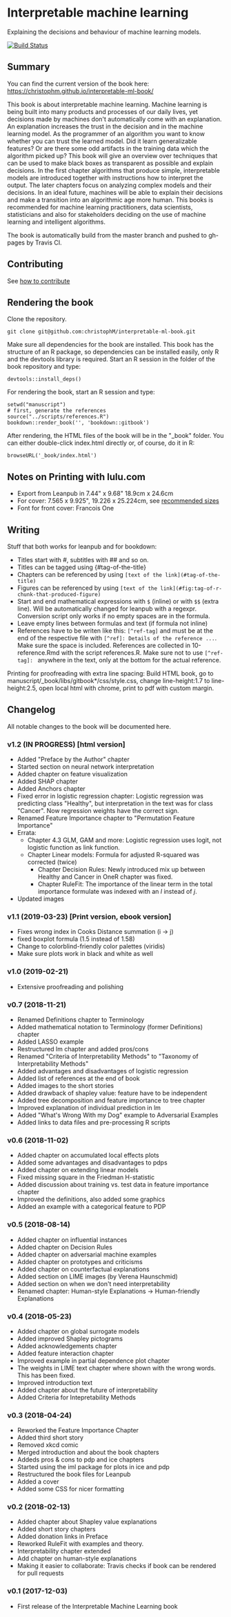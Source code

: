 # Interpretable machine learning

Explaining the decisions and behaviour of machine learning models.

[![Build Status](https://travis-ci.org/christophM/interpretable-ml-book.svg?branch=master)](https://travis-ci.org/christophM/interpretable-ml-book)

## Summary
You can find the current version of the book here: https://christophm.github.io/interpretable-ml-book/

This book is about interpretable machine learning. Machine learning is being built into many products and processes of our daily lives, yet decisions made by machines don't automatically come with an explanation. An explanation increases the trust in the decision and in the machine learning model. As the programmer of an algorithm you want to know whether you can trust the learned model. Did it learn generalizable features? Or are there some odd artifacts in the training data which the algorithm picked up? This book will give an overview over techniques that can be used to make black boxes as transparent as possible and explain decisions. In the first chapter algorithms that produce simple, interpretable models are introduced together with instructions how to interpret the output. The later chapters focus on analyzing complex models and their decisions.
In an ideal future, machines will be able to explain their decisions and make a transition into an algorithmic age more human. This books is recommended for machine learning practitioners, data scientists, statisticians and also for stakeholders deciding on the use of machine learning and intelligent algorithms.


The book is automatically build from the master branch and pushed to gh-pages by Travis CI.

## Contributing

See [how to contribute](CONTRIBUTING.md)

## Rendering the book
Clone the repository.
```{shell}
git clone git@github.com:christophM/interpretable-ml-book.git
```
Make sure all dependencies for the book are installed. This book has the structure of an R package, so dependencies can be installed easily, only R and the devtools library is required.
Start an R session in the folder of the book repository and type:
```{r}
devtools::install_deps()
```

For rendering the book, start an R session and type:
```{r}
setwd("manuscript")
# first, generate the references
source("../scripts/references.R")
bookdown::render_book('', 'bookdown::gitbook')
```

After rendering, the HTML files of the  book will be in the "_book" folder. You can either double-click index.html directly or, of course, do it in R:
```{r}
browseURL('_book/index.html')
```
## Notes on Printing with lulu.com

- Export from Leanpub in 7.44" x 9.68" 	18.9cm x 24.6cm
- For cover: 7.565 x 9.925", 19.226 x 25.224cm, see [recommended sizes](https://connect.lulu.com/en/discussion/33279/recommended-book-cover-image-dimensions)
- Font for front cover: Francois One

## Writing

Stuff that both works for leanpub and for bookdown:

- Titles start with #, subtitles with ## and so on.
- Titles can be tagged using {#tag-of-the-title}
- Chapters can be referenced by using `[text of the link](#tag-of-the-title)`
- Figures can be referenced by using `[text of the link](#fig:tag-of-r-chunk-that-produced-figure)`
- Start and end mathematical expressions with `$` (inline) or with `$$` (extra line). Will be automatically changed for leanpub with a regexpr. Conversion script only works if no empty spaces are in the formula.
- Leave empty lines between formulas and text (if formula not inline)
- References have to be writen like this: `[^ref-tag]` and must be at the end of the respective file with `[^ref]: Details of the reference ...`. Make sure the space is included. References are collected in 10-reference.Rmd with the script references.R. Make sure not to use `[^ref-tag]: ` anywhere in the text, only at the bottom for the actual reference.

Printing for  proofreading with extra line spacing:
Build HTML book, go to manuscript/_book/libs/gitbook*/css/style.css, change line-height:1.7 to line-height:2.5, open local html with chrome, print to pdf with custom margin.
## Changelog
All notable changes to the book will be documented here.

### v1.2 (IN PROGRESS) [html version]
- Added "Preface by the Author" chapter
- Started section on neural network interpretation
- Added chapter on feature visualization
- Added SHAP chapter
- Added Anchors chapter
- Fixed error in logistic regression chapter: Logistic regression was predicting class "Healthy", but interpretation in the text was for class "Cancer". Now regression weights have the correct sign.
- Renamed Feature Importance chapter to "Permutation Feature Importance"
- Errata:
	- Chapter 4.3 GLM, GAM and more: Logistic regression uses logit, not logistic function as link function.
	- Chapter Linear models: Formula for adjusted R-squared was corrected (twice)
        - Chapter Decision Rules: Newly introduced mix up between Healthy and Cancer in OneR chapter was fixed.
        - Chapter RuleFit: The importance of the linear term in the total importance formulate was indexed with an $l$ instead of $j$.
- Updated images

### v1.1 (2019-03-23) [Print version, ebook version]
- Fixes wrong index in Cooks Distance summation (i -> j)
- fixed boxplot formula (1.5 instead of 1.58)
- Change to colorblind-friendly color palettes (viridis)
- Make sure plots work in black and white as well

### v1.0 (2019-02-21)
- Extensive proofreading and polishing

### v0.7 (2018-11-21)
- Renamed Definitions chapter to Terminology
- Added mathematical notation to Terminology (former Definitions) chapter
- Added LASSO example
- Restructured lm chapter and added pros/cons
- Renamed "Criteria of Interpretability Methods" to "Taxonomy of Interpretability Methods"
- Added advantages and disadvantages of logistic regression
- Added list of references at the end of book
- Added images to the short stories
- Added drawback of shapley value: feature have to be independent
- Added tree decomposition and feature importance to tree chapter
- Improved explanation of individual prediction in lm
- Added "What's Wrong With my Dog" example to Adversarial Examples
- Added links to data files and pre-processing R scripts

### v0.6 (2018-11-02)
- Added chapter on accumulated local effects plots
- Added some advantages and disadvantages to pdps
- Added chapter on extending linear models
- Fixed missing square in the Friedman H-statistic
- Added discussion about training vs. test data in feature importance chapter
- Improved the definitions, also added some graphics
- Added an example with a categorical feature to PDP

### v0.5 (2018-08-14)
- Added chapter on influential instances
- Added chapter on Decision Rules
- Added chapter on adversarial machine examples
- Added chapter on prototypes and criticisms
- Added chapter on counterfactual explanations
- Added section on LIME images (by Verena Haunschmid)
- Added section on when we don't need interpretability
- Renamed chapter: Human-style Explanations -> Human-friendly Explanations

### v0.4 (2018-05-23)
- Added chapter on global surrogate models
- Added improved Shapley pictograms
- Added acknowledgements chapter
- Added feature interaction chapter
- Improved example in partial dependence plot chapter
- The weights in LIME text chapter where shown with the wrong words. This has been fixed.
- Improved introduction text
- Added chapter about the future of interpretability
- Added Criteria for Intepretability Methods

### v0.3 (2018-04-24)
- Reworked the Feature Importance Chapter
- Added third short story
- Removed xkcd comic
- Merged introduction and about the book chapters
- Addeds pros & cons to pdp and ice chapters
- Started using the iml package for plots in ice and pdp
- Restructured the book files for Leanpub
- Added a cover
- Added some CSS for nicer formatting

### v0.2 (2018-02-13)
- Added chapter about Shapley value explanations
- Added short story chapters
- Added donation links in Preface
- Reworked RuleFit with examples and theory.
- Interpretability chapter extended
- Add chapter on human-style explanations
- Making it easier to collaborate: Travis checks if book can be rendered for pull requests

### v0.1 (2017-12-03)
- First release of the Interpretable Machine Learning book
